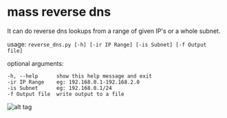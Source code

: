 # mass reverse dns
It can do reverse dns lookups from a range of given IP's or a whole subnet.

usage: `reverse_dns.py [-h] [-ir IP Range] [-is Subnet] [-f Output file]`

  optional arguments:
  
    -h, --help      show this help message and exit
    -ir IP Range    eg: 192.168.0.1-192.168.2.0
    -is Subnet      eg: 192.168.0.1/24
    -f Output file  write output to a file


![alt tag](http://i.imgur.com/PU84A8f.png)
